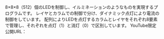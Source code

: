 8×8×8（512）個のLEDを制御し、イルミネーションのようなものを実現するプログラムです。
レイヤとカラムでの制御で分け、ダイナミック点灯により電流の制御をしています。
配列によりLEDを点灯するカラムとレイヤをそれぞれ8要素で管理し、それぞれを点灯（1）と消灯（0）で区別しています。
YouTube限定公開URL：
